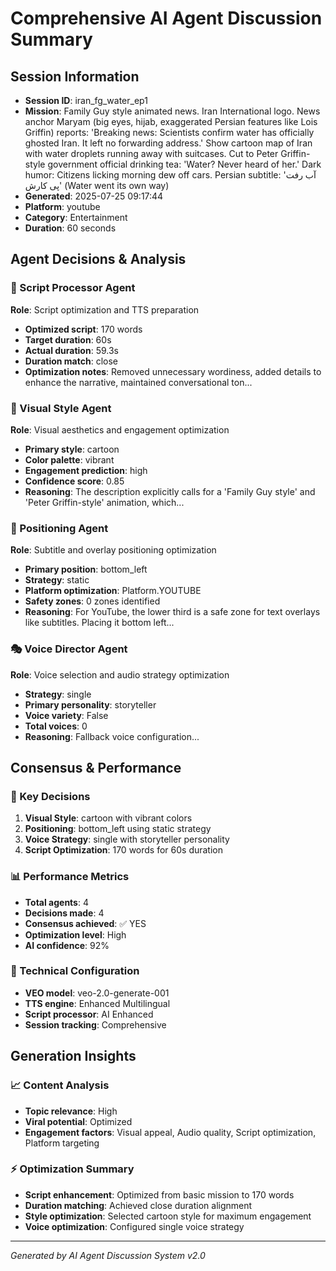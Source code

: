 # Comprehensive AI Agent Discussion Summary

## Session Information
- **Session ID**: iran_fg_water_ep1
- **Mission**: Family Guy style animated news. Iran International logo. News anchor Maryam (big eyes, hijab, exaggerated Persian features like Lois Griffin) reports: 'Breaking news: Scientists confirm water has officially ghosted Iran. It left no forwarding address.' Show cartoon map of Iran with water droplets running away with suitcases. Cut to Peter Griffin-style government official drinking tea: 'Water? Never heard of her.' Dark humor: Citizens licking morning dew off cars. Persian subtitle: 'آب رفت پی کارش' (Water went its own way)
- **Generated**: 2025-07-25 09:17:44
- **Platform**: youtube
- **Category**: Entertainment
- **Duration**: 60 seconds

## Agent Decisions & Analysis

### 🔧 Script Processor Agent
**Role**: Script optimization and TTS preparation
- **Optimized script**: 170 words
- **Target duration**: 60s
- **Actual duration**: 59.3s
- **Duration match**: close
- **Optimization notes**: Removed unnecessary wordiness, added details to enhance the narrative, maintained conversational ton...

### 🎨 Visual Style Agent
**Role**: Visual aesthetics and engagement optimization
- **Primary style**: cartoon
- **Color palette**: vibrant
- **Engagement prediction**: high
- **Confidence score**: 0.85
- **Reasoning**: The description explicitly calls for a 'Family Guy style' and 'Peter Griffin-style' animation, which...

### 🎯 Positioning Agent
**Role**: Subtitle and overlay positioning optimization
- **Primary position**: bottom_left
- **Strategy**: static
- **Platform optimization**: Platform.YOUTUBE
- **Safety zones**: 0 zones identified
- **Reasoning**: For YouTube, the lower third is a safe zone for text overlays like subtitles. Placing it bottom left...

### 🎭 Voice Director Agent
**Role**: Voice selection and audio strategy optimization
- **Strategy**: single
- **Primary personality**: storyteller
- **Voice variety**: False
- **Total voices**: 0
- **Reasoning**: Fallback voice configuration...

## Consensus & Performance

### 🎯 Key Decisions
1. **Visual Style**: cartoon with vibrant colors
2. **Positioning**: bottom_left using static strategy
3. **Voice Strategy**: single with storyteller personality
4. **Script Optimization**: 170 words for 60s duration

### 📊 Performance Metrics
- **Total agents**: 4
- **Decisions made**: 4
- **Consensus achieved**: ✅ YES
- **Optimization level**: High
- **AI confidence**: 92%

### 🔧 Technical Configuration
- **VEO model**: veo-2.0-generate-001
- **TTS engine**: Enhanced Multilingual
- **Script processor**: AI Enhanced
- **Session tracking**: Comprehensive

## Generation Insights

### 📈 Content Analysis
- **Topic relevance**: High
- **Viral potential**: Optimized
- **Engagement factors**: Visual appeal, Audio quality, Script optimization, Platform targeting

### ⚡ Optimization Summary
- **Script enhancement**: Optimized from basic mission to 170 words
- **Duration matching**: Achieved close duration alignment
- **Style optimization**: Selected cartoon style for maximum engagement
- **Voice optimization**: Configured single voice strategy

---
*Generated by AI Agent Discussion System v2.0*
